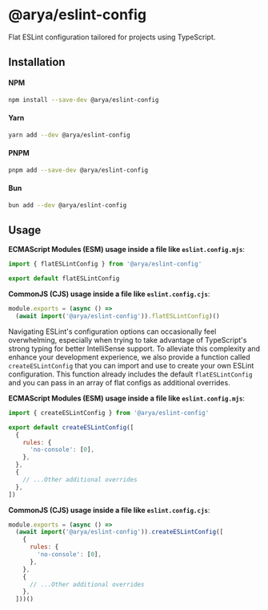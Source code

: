 # @arya/eslint-config

Flat ESLint configuration tailored for projects using TypeScript.

## Installation

#### NPM

```bash
npm install --save-dev @arya/eslint-config
```

#### Yarn

```bash
yarn add --dev @arya/eslint-config
```

#### PNPM

```bash
pnpm add --save-dev @arya/eslint-config
```

#### Bun

```bash
bun add --dev @arya/eslint-config
```

## Usage

**ECMAScript Modules (ESM) usage inside a file like `eslint.config.mjs`**:

```js
import { flatESLintConfig } from '@arya/eslint-config'

export default flatESLintConfig
```

**CommonJS (CJS) usage inside a file like `eslint.config.cjs`**:

```js
module.exports = (async () =>
  (await import('@arya/eslint-config')).flatESLintConfig)()
```

Navigating ESLint's configuration options can occasionally feel overwhelming, especially when trying to take advantage of TypeScript's strong typing for better IntelliSense support. To alleviate this complexity and enhance your development experience, we also provide a function called `createESLintConfig` that you can import and use to create your own ESLint configuration. This function already includes the default `flatESLintConfig` and you can pass in an array of flat configs as additional overrides.

**ECMAScript Modules (ESM) usage inside a file like `eslint.config.mjs`**:

```js
import { createESLintConfig } from '@arya/eslint-config'

export default createESLintConfig([
  {
    rules: {
      'no-console': [0],
    },
  },
  {
    // ...Other additional overrides
  },
])
```

**CommonJS (CJS) usage inside a file like `eslint.config.cjs`**:

```js
module.exports = (async () =>
  (await import('@arya/eslint-config')).createESLintConfig([
    {
      rules: {
        'no-console': [0],
      },
    },
    {
      // ...Other additional overrides
    },
  ]))()
```

